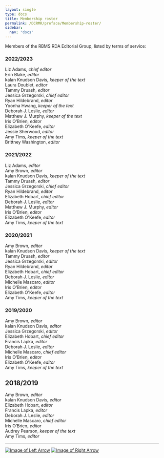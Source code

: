 ```yaml
---
layout: single
type: docs
title: Membership roster
permalink: /DCRMR/preface/Membership-roster/
sidebar:
  nav: "docs"
---
```


Members of the RBMS RDA Editorial Group, listed by terms of service:

### 2022/2023 

Liz Adams, *chief editor*  
Erin Blake, *editor*  
kalan Knudson Davis, *keeper of the text*  
Laura Doublet, *editor*  
Tammy Druash, *editor*  
Jessica Grzegorski, *chief editor*  
Ryan Hildebrand, *editor*   
Yoonha Hwang, *keeper of the text*  
Deborah J. Leslie, *editor*  
Matthew J. Murphy, *keeper of the text*  
Iris O'Brien, *editor*  
Elizabeth O'Keefe, *editor*  
Jessie Sherwood, *editor*  
Amy Tims, *keeper of the text*  
Brittney Washington, *editor*

### 2021/2022

Liz Adams, *editor*  
Amy Brown, *editor*  
kalan Knudson Davis, *keeper of the text*  
Tammy Druash, *editor*  
Jessica Grzegorski, *chief editor*  
Ryan Hildebrand, *editor*  
Elizabeth Hobart, *chief editor*  
Deborah J. Leslie, *editor*   
Matthew J. Murphy, *editor*  
Iris O'Brien, *editor*  
Elizabeth O'Keefe, *editor*  
Amy Tims, *keeper of the text*

### 2020/2021

Amy Brown, *editor*  
kalan Knudson Davis, *keeper of the text*  
Tammy Druash, *editor*  
Jessica Grzegorski, *editor*  
Ryan Hildebrand, *editor*  
Elizabeth Hobart, *chief editor*  
Deborah J. Leslie, *editor*  
Michelle Mascaro, *editor*  
Iris O'Brien, *editor*  
Elizabeth O'Keefe, *editor*  
Amy Tims, *keeper of the text*

### 2019/2020

Amy Brown, *editor*  
kalan Knudson Davis, *editor*  
Jessica Grzegorski, *editor*  
Elizabeth Hobart, *chief editor*    
Francis Lapka, *editor*  
Deborah J. Leslie, *editor*  
Michelle Mascaro, *chief editor*  
Iris O'Brien, *editor*  
Elizabeth O'Keefe, *editor*  
Amy Tims, *keeper of the text*  

## 2018/2019

Amy Brown, *editor*  
kalan Knudson Davis, *editor*  
Elizabeth Hobart, *editor*  
Francis Lapka, *editor*  
Deborah J. Leslie, *editor*  
Michelle Mascaro, *chief editor*  
Iris O’Brien, *editor*  
Audrey Pearson, *keeper of the text*  
Amy Tims, *editor*

---

[![Image of Left Arrow](https://rbms-bsc.github.io/DCRMR/assets/pictures/navigation/Arrow_Left.png "Acknowledgments")](/DCRMR/preface/Acknowledgments/) [![Image of Right Arrow](https://rbms-bsc.github.io/DCRMR/assets/pictures/navigation/Arrow_Right.png "Introduction")](/DCRMR/introduction/)
